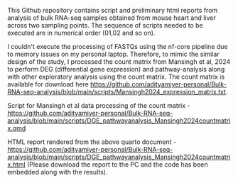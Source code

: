 This Github repository contains script and preliminary html reports from analysis of bulk RNA-seq samples obtained from mouse heart and liver across two sampling points. The sequence of scripts needed to be executed are in numerical order (01,02 and so on). 

I couldn't execute the processing of FASTQs using the nf-core pipeline due to memory issues on my personal laptop. Therefore, to mimic the similar design of the study, I processed the count matrix from Mansingh et al, 2024 to perform DEG (differential gene expression) and pathway-analysis along with other exploratory analysis using the count matrix. The count matrix is available for download here https://github.com/adityamiyer-personal/Bulk-RNA-seq-analysis/blob/main/scripts/Mansingh2024_expression_matrix.txt.  

Script for Mansingh et al data processing of the count matrix - https://github.com/adityamiyer-personal/Bulk-RNA-seq-analysis/blob/main/scripts/DGE_pathwayanalysis_Mansingh2024countmatrix.qmd

HTML report rendered from the above quarto document - https://github.com/adityamiyer-personal/Bulk-RNA-seq-analysis/blob/main/scripts/DGE_pathwayanalysis_Mansingh2024countmatrix.html (Please download the report to the PC and the code has been embedded along with the results).

